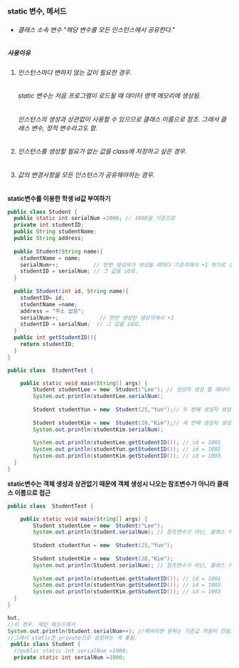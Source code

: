 ### static 변수, 메서드
* ###### 클래스 소속 변수 "해당 변수를 모든 인스턴스에서 공유한다."
##### 사용이유   
1. ######  인스턴스마다 변하지 않는 값이 필요한 경우.   
	######  static 변수는 처음 프로그램이 로드될 때 데이터 영역 메모리에 생성됨.   
	######  인스턴스의 생성과 상관없이 사용할 수 있으므로 클래스 이름으로 참조. 그래서 클래스 변수, 정적 변수라고도 함. 
2. ######  인스턴스를 생성할 필요가 없는 값을 class에 저장하고 싶은 경우.
3. ######  값의 변경사항을 모든 인스턴스가 공유해야하는 경우.   
 
 
**static변수를 이용한 학생 id값 부여하기**   


```java
public class Student {
  public static int serialNum =1000; // 1000을 기준으로 
  private int studentID;
  public String studentName;
  public String address;
  
  public Student(String name){
    studentName = name;
    serialNum++;           // 한번 생성자가 생성될 때마다 기준치에서 +1 하기로 설정.
    studentID = serialNum; // 그 값을 id로. 
  }
  
  public Student(int id, String name){
    studentID= id;
    studentName =name;
    address = "주소 없음";
    serialNum++;             // 한번 생성된 생성자에서 +1
    studentID = serialNum;  // 그 값을 id로. 
  }
  public int getStudentID(){
    return studentID;
  }  
}
```
```java
public class  StudentTest {

	public static void main(String[] args) {
		Student studentLee = new  Student("Lee"); // 생성자 생성 할 때마다 static을 이용해 그 기준치에서 +1 (1001) 
		System.out.println(studentLee.serialNum);
		
		Student studentYun = new  Student(25,"Yun");// 두 번째 생성자 생성, 기준치에서 +2 (1002)
		
		Student studentKim = new  Student(20,"Kim");// 세 번째 생성자 생성, 기준치에서 +3 (1003)
		System.out.println(studentKim.serialNum);
		
		System.out.println(studentLee.getStudentID()); // id = 1001
		System.out.println(studentYun.getStudentID()); // id = 1002
		System.out.println(studentKim.getStudentID()); // id = 1003
  }
} 
```   

**static변수는 객체 생성과 상관없기 때문에 객체 생성시 나오는 참조변수가 아니라 클래스 이름으로 접근**   
   
```java
public class  StudentTest {

	public static void main(String[] args) {
		Student studentLee = new  Student("Lee"); 
		System.out.println(Student.serialNum); // 참조변수가 아닌, 클래스 이름 Student로 접근 Student.serialNum;
		
		Student studentYun = new  Student(25,"Yun");
		
		Student studentKim = new  Student(20,"Kim");
		System.out.println(Student.serialNum); // 참조변수가 아닌, 클래스 이름 Student로 접근 Student.serialNum;
		
		System.out.println(studentLee.getStudentID()); // id = 1001
		System.out.println(studentYun.getStudentID()); // id = 1002
		System.out.println(studentKim.getStudentID()); // id = 1003
  }
}

but, 
//이 경우. 메인 메소드에서 
System.out.println(Student.serialNum++); //해버리면 원하는 기준값 적용이 안됨. 
//그래서 static은 private으로 설정하는 게 좋음. 
 public class Student {
  //public static int serialNum =1000;
  private static int serialNum =1000;
```
